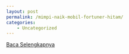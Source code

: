 ```yaml
---
layout: post
permalink: /mimpi-naik-mobil-fortuner-hitam/
categories:
    - Uncategorized
---
```


[Baca Selengkapnya](/06)